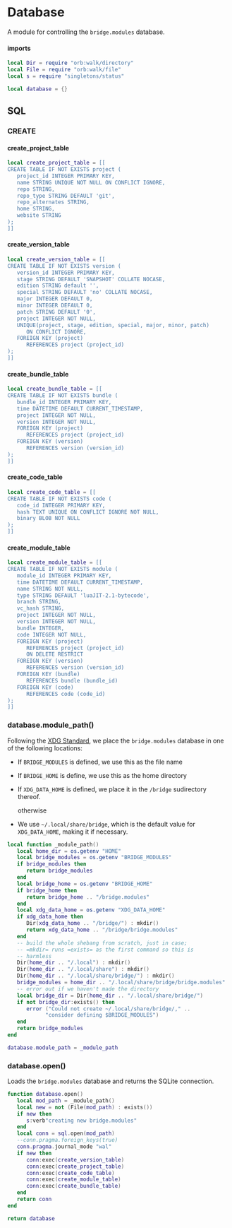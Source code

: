 # Database


A module for controlling the ``bridge.modules`` database.


#### imports

```lua
local Dir = require "orb:walk/directory"
local File = require "orb:walk/file"
local s = require "singletons/status"
```
```lua
local database = {}
```
## SQL


### CREATE


#### create_project_table

```lua
local create_project_table = [[
CREATE TABLE IF NOT EXISTS project (
   project_id INTEGER PRIMARY KEY,
   name STRING UNIQUE NOT NULL ON CONFLICT IGNORE,
   repo STRING,
   repo_type STRING DEFAULT 'git',
   repo_alternates STRING,
   home STRING,
   website STRING
);
]]
```
#### create_version_table

```lua
local create_version_table = [[
CREATE TABLE IF NOT EXISTS version (
   version_id INTEGER PRIMARY KEY,
   stage STRING DEFAULT 'SNAPSHOT' COLLATE NOCASE,
   edition STRING default '',
   special STRING DEFAULT 'no' COLLATE NOCASE,
   major INTEGER DEFAULT 0,
   minor INTEGER DEFAULT 0,
   patch STRING DEFAULT '0',
   project INTEGER NOT NULL,
   UNIQUE(project, stage, edition, special, major, minor, patch)
      ON CONFLICT IGNORE,
   FOREIGN KEY (project)
      REFERENCES project (project_id)
);
]]
```
#### create_bundle_table

```lua
local create_bundle_table = [[
CREATE TABLE IF NOT EXISTS bundle (
   bundle_id INTEGER PRIMARY KEY,
   time DATETIME DEFAULT CURRENT_TIMESTAMP,
   project INTEGER NOT NULL,
   version INTEGER NOT NULL,
   FOREIGN KEY (project)
      REFERENCES project (project_id)
   FOREIGN KEY (version)
      REFERENCES version (version_id)
);
]]
```
#### create_code_table

```lua
local create_code_table = [[
CREATE TABLE IF NOT EXISTS code (
   code_id INTEGER PRIMARY KEY,
   hash TEXT UNIQUE ON CONFLICT IGNORE NOT NULL,
   binary BLOB NOT NULL
);
]]
```
#### create_module_table

```lua
local create_module_table = [[
CREATE TABLE IF NOT EXISTS module (
   module_id INTEGER PRIMARY KEY,
   time DATETIME DEFAULT CURRENT_TIMESTAMP,
   name STRING NOT NULL,
   type STRING DEFAULT 'luaJIT-2.1-bytecode',
   branch STRING,
   vc_hash STRING,
   project INTEGER NOT NULL,
   version INTEGER NOT NULL,
   bundle INTEGER,
   code INTEGER NOT NULL,
   FOREIGN KEY (project)
      REFERENCES project (project_id)
      ON DELETE RESTRICT
   FOREIGN KEY (version)
      REFERENCES version (version_id)
   FOREIGN KEY (bundle)
      REFERENCES bundle (bundle_id)
   FOREIGN KEY (code)
      REFERENCES code (code_id)
);
]]
```
### database.module_path()

  Following the [XDG Standard](https://specifications.freedesktop.org/basedir-spec/basedir-spec-latest.html),
we place the ``bridge.modules`` database in one of the following locations:


  -  If ``BRIDGE_MODULES`` is defined, we use this as the file name


  -  If ``BRIDGE_HOME`` is define, we use this as the home directory


  -  If ``XDG_DATA_HOME`` is defined, we place it in the ``/bridge`` sudirectory
     thereof.


     otherwise


  -  We use ``~/.local/share/bridge``, which is the default value for
     ``XDG_DATA_HOME``, making it if necessary.

```lua
local function _module_path()
   local home_dir = os.getenv "HOME"
   local bridge_modules = os.getenv "BRIDGE_MODULES"
   if bridge_modules then
      return bridge_modules
   end
   local bridge_home = os.getenv "BRIDGE_HOME"
   if bridge_home then
      return bridge_home .. "/bridge.modules"
   end
   local xdg_data_home = os.getenv "XDG_DATA_HOME"
   if xdg_data_home then
      Dir(xdg_data_home .. "/bridge/") : mkdir()
      return xdg_data_home .. "/bridge/bridge.modules"
   end
   -- build the whole shebang from scratch, just in case;
   -- =mkdir= runs =exists= as the first command so this is
   -- harmless
   Dir(home_dir .. "/.local") : mkdir()
   Dir(home_dir .. "/.local/share") : mkdir()
   Dir(home_dir .. "/.local/share/bridge/") : mkdir()
   bridge_modules = home_dir .. "/.local/share/bridge/bridge.modules"
   -- error out if we haven't made the directory
   local bridge_dir = Dir(home_dir .. "/.local/share/bridge/")
   if not bridge_dir:exists() then
      error ("Could not create ~/.local/share/bridge/," ..
            "consider defining $BRIDGE_MODULES")
   end
   return bridge_modules
end

database.module_path = _module_path
```
### database.open()

Loads the ``bridge.modules`` database and returns the SQLite connection.

```lua
function database.open()
   local mod_path = _module_path()
   local new = not (File(mod_path) : exists())
   if new then
      s:verb"creating new bridge.modules"
   end
   local conn = sql.open(mod_path)
   --conn.pragma.foreign_keys(true)
   conn.pragma.journal_mode "wal"
   if new then
      conn:exec(create_version_table)
      conn:exec(create_project_table)
      conn:exec(create_code_table)
      conn:exec(create_module_table)
      conn:exec(create_bundle_table)
   end
   return conn
end
```
```lua
return database
```
